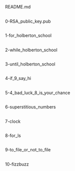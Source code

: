 ##
README.md
##
0-RSA_public_key.pub
##
1-for_holberton_school
##
2-while_holberton_school
##
3-until_holberton_school
##
4-if_9_say_hi
##
5-4_bad_luck_8_is_your_chance
##
6-superstitious_numbers
##
7-clock
##
8-for_ls
##
9-to_file_or_not_to_file
##
10-fizzbuzz
